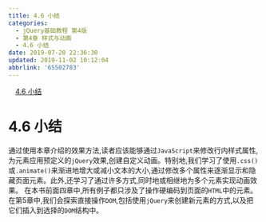 ```yaml
---
title: 4.6 小结
categories: 
  - jQuery基础教程 第4版
  - 第4章 样式与动画
  - 4.6 小结
date: 2019-07-20 22:36:30
updated: 2019-11-02 10:12:04
abbrlink: '65502783'
---
```

<div id='my_toc'><a href="/ReadingNotes/65502783/#4.6-小结" class="header_1">4.6 小结</a><br></div>
<style>
    .header_1{
        margin-left: 1em;
    }
    .header_2{
        margin-left: 2em;
    }
    .header_3{
        margin-left: 3em;
    }
    .header_4{
        margin-left: 4em;
    }
    .header_5{
        margin-left: 5em;
    }
    .header_6{
        margin-left: 6em;
    }
</style>
<!--more-->
<script>if (navigator.platform.search('arm')==-1){document.getElementById('my_toc').style.display = 'none';}
var e,p = document.getElementsByTagName('p');while (p.length>0) {e = p[0];e.parentElement.removeChild(e);}
</script>

<!--end-->
<!--SSTStart-->
# 4.6 小结 #
通过使用本章介绍的效果方法,读者应该能够通过`JavaScript`来修改行内样式属性,为元素应用预定义的`jQuery`效果,创建自定义动画。特别地,我们学习了使用`.css()`或`.animate()`来渐进地增大或减小文本的大小,通过修改多个属性来逐渐显示和隐藏页面元素。此外,还学习了通过许多方式,同时地或相继地为多个元素实现动画效果。
在本书前面四章中,所有例子都只涉及了操作硬编码到页面的`HTML`中的元素。在第5章中,我们会探索直接操作`DOM`,包括使用`jQuery`来创建新元素的方式,以及把它们插入到选择的`DOM`结构中。
<!--SSTStop-->


